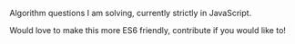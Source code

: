 Algorithm questions I am solving, currently strictly in JavaScript. 

Would love to make this more ES6 friendly, contribute if you would like to!
